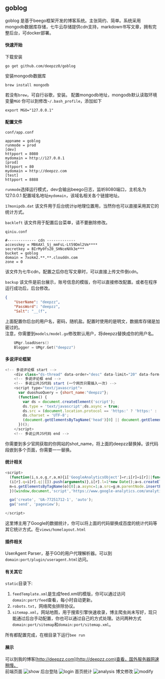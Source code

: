 ## goblog 

goblog 是基于beego框架开发的博客系统。主张简约、简单。系统采用mongodb数据库存储，七牛云存储提供cdn支持，markdown书写文章，拥有完整后台，可docker部署。

#### 快速开始

下载安装
```
go get github.com/deepzz0/goblog
```

安装mongodb数据库
```
brew install mongodb
```
若没有<code>brew</code>，可自行谷歌，安装。
配置mongodb地址，mongodb默认读取环境变量<code>MGO</code>
你可以到修改<code>~/.bash_profile</code>，添加如下
```
export MGO="127.0.0.1"
```
#### 配置文件

<code>conf/app.conf</code>
```
appname = goblog
runmode = prod
[dev]
httpport = 8080
mydomain = http://127.0.0.1
[prod]
httpport = 80
mydomain = http://deepzz.com
[test]
httpport = 8888
```
<code>runmode</code>选择运行模式，dev会输出beego日志，监听8080端口，主机名为127.0.0.1
配置域名地址<code>mydomain</code>，该域名相关各个链接地址。

<code>17monipdb.dat</code>
该文件用于后台统计ip地理位置用，当然你也可以直接采用其它的统计方式。

<code>backleft</code>
该文件用于配置后台菜单，请不要删除修改。

<code>qiniu.conf</code>
```
#------------- cdn -------------
accesskey = MB6AXl_Sj_mmFsL-Lt59Dml2Vm****
secretkey = BIrMy0fsZ0_SHNceNXk3e***
bucket = goblog
domain = 7xokm2.**.**.clouddn.com
zone = 0
```
该文件为七牛cdn，配置之后你在写文章时，可以直接上传文件倒cdn。

<code>backup</code>
该文件是前台展示，账号信息的模版，你可以直接修改配置。或者在程序运行成功后，后台修改。
``` json
{
    "UserName": "deepzz",
    "PassWord": "deepzz",
    "Salt": "__(f",
```
上面配置你后台的用户名，密码，随机盐。配置时使用的是明文，数据库存储是加密过的。  
注意，你需要到<code>models/model.go</code>修改默认用户，将deepzz替换成你的用户名。
``` go
	UMgr.loadUsers()
	Blogger = UMgr.Get("deepzz")
```

#### 多说评论框架
``` js
<!-- 多说评论框 start -->
    <div class="ds-thread" data-order="desc" data-limit="20" data-form-position="top" data-thread-key="{{.ID}}" data-title="{{.Title}}" data-url="{{$.Domain}}/{{.URL}}"></div>
    <!-- 多说评论框 end -->
    <!-- 多说公共JS代码 start (一个网页只需插入一次) -->
    <script type="text/javascript">
      var duoshuoQuery = {short_name:"deepzz"};
      (function() {
        var ds = document.createElement('script');
        ds.type = 'text/javascript';ds.async = true;
        ds.src = (document.location.protocol == 'https:' ? 'https:' : 'http:') + '//static.duoshuo.com/embed.js';
        ds.charset = 'UTF-8';
        (document.getElementsByTagName('head')[0] || document.getElementsByTagName('body')[0]).appendChild(ds);
      })();
    </script>
    <!-- 多说公共JS代码 end -->
```
你需要到多少官网获取的你网站的shot_name，将上面的deepzz替换掉。该代码段嵌到多个页面，你需要一一替换。

#### 统计相关
``` js
<script>
  (function(i,s,o,g,r,a,m){i['GoogleAnalyticsObject']=r;i[r]=i[r]||function(){
  (i[r].q=i[r].q||[]).push(arguments)},i[r].l=1*new Date();a=s.createElement(o),
  m=s.getElementsByTagName(o)[0];a.async=1;a.src=g;m.parentNode.insertBefore(a,m)
  })(window,document,'script','https://www.google-analytics.com/analytics.js','ga');

  ga('create', 'UA-77251712-1', 'auto');
  ga('send', 'pageview');

</script>
```
这里博主用了Google的数据统计，你可以将上面的代码替换成百度的统计代码等其它统计方式。在<code>views/homelayout.html</code>

#### 插件相关
UserAgent Parser，基于GO的用户代理解析器。可以到<code>domain:port/plugin/useragent.html</code>访问。

#### 有关其它
<code>static</code>目录下:

1. <code>feedTemplate.xml</code>是生成feed.xml的模版，你可以通过访问<code>domain:port/feed</code>查看，每小时自动更新。
2. <code>robots.txt</code>，网络爬虫排除协议。
3. <code>sitemap.xml</code>，网站地图，用于搜索引擎快速收录，博主爬虫尚未写好，现只能通过后台手动配置，你也可以通过自己的方式处理。访问两种方式<code>domain:port/sitemap</code>和<code>domain:port/sitemap.xml</code>。

所有都配置完成，在根目录下运行<code>bee run</code>

#### 展示
可以到我的博客[http://deepzz.com](http://deepzz.com)查看，国外服务器网速稍慢。  
前端页面
![show](http://7xokm2.com1.z0.glb.clouddn.com/img/home.png)
后台登陆
![login](http://7xokm2.com1.z0.glb.clouddn.com/img/login.png)
首页统计
![analysis](http://7xokm2.com1.z0.glb.clouddn.com/img/analysis.png)
博文修改
![modify](http://7xokm2.com1.z0.glb.clouddn.com/img/modify.png)



